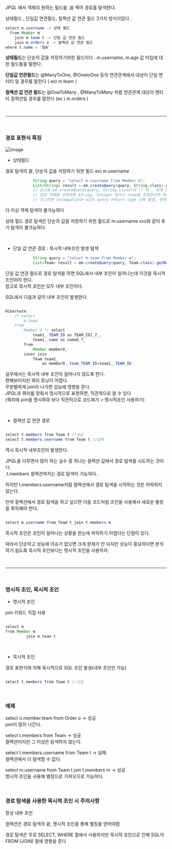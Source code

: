 JPQL 에서 객체의 원하는 필드를 .을 찍어  경로를 탐색한다. 

상태필드 ,  단일값 연관필드,  컬렉션 값 연관 필드  3가지 방식이있다 . 

```java
select m.username -> 상태 필드 
  from Member m 
    join m.team t -> 단일 값 연관 필드 
    join m.orders o -> 컬렉션 값 연관 필드 
where t.name = '팀A'


```


**상태필드**는 단순히 값을 저장하기위한 필드이다 . m.username, m.age 값 타입에 대한 필드들을 말한다 . 


**단일값 연관필드**는 @ManyToOne, @OnetoOne 등의 연관관계에서 대상이 단일 엔티티 일 경우를 말한다 ( ex) m.team )
 

**컬렉션 값 연관 필드**는 @OneToMany , @ManyToMany 처럼 연관관계 대상이 엔티티 컬렉션일 경우를 말한다  (ex ) m.orders )

<br/>

---

<br/>

### 경로 표현식 특징

![image](https://user-images.githubusercontent.com/78454649/154632748-9c07e805-9beb-4cda-83ca-5eb121812ed3.png)


* 상태필드 

경로 탐색의 끝, 단순히 값을 저장하기 위한 필드 ex) m.username

```java
            String query = "select m.username From Member m";
            List<String> result = em.createQuery(query, String.class).getResultList();
            // 참고로 em.createQuery(query, String.class)의 () 의 , 뒤에 반환값은 query에서 무엇을 select 하는지에 따라 달라진다
            // 일반 객체를 조회하면 String, Integer 등이고 team을 조회한다면 Team을 명시해줘야 한다
            // 안그러면 incompatible with query return type 오류 발생, 한마디로 리턴타입이 잘못되었다는 뜻
```

더 이상 객체 탐색이 불가능하다 

상태 필드 경로 탐색은 단순히 값을 저장하기 위한 필드로 m.username.xxx와 같이 추가 탐색이 불가능하다. 

<br/>


* 단일 값 연관 경로 : 묵시적 내부조인 발생 탐색 

```java
            String query = "select m.team From Member m";
            List<Team> result = em.createQuery(query, Team.class).getResultList();

```

단일 값 연관 필드로 경로 탐색을 하면 SQL에서 내부 조인이 일어나는데 이것을 묵시적 조인이라 한다. <br/>
참고로 묵시적 조인은 모두 내부 조인이다.

SQL에서 다음과 같이 내부 조인이 발생한다.

```java

Hibernate: 
    /* select
        m.team 
    From
        Member m */ select
            team1_.TEAM_ID as TEAM_ID1_7_,
            team1_.name as name6_7_ 
        from
            Member member0_ 
        inner join
            Team team1_ 
                on member0_.team_TEAM_ID=team1_.TEAM_ID

```
실무에서는 묵시적 내부 조인이 일어나지 않도록 한다. <br/>
편해보이지만 쿼리 튜닝이 어렵다. <br/>
무분별하게 join이 나가면 성능에 영향을 준다. <br/>
JPQL과 쿼리를 맞춰서 명시적으로 표현하면, 직관적으로 알 수 있다 <br/>
(쿼리에 join을 명시하여 보다 직관적으로 코드짜기 > 명시적조인 사용하기)

<br/>

* 컬랙션 값 연관 경로 



```java

select t.members from Team t //성공
select t.members.username from Team t //실패

```
역시 묵시적 내부조인이 발생한다.

JPQL을 다루면서 많이 하는 실수 중 하나는 컬렉션 값에서 경로 탐색을 시도하는 것이다. <br/>
.t.members 컬렉션까지는 경로 탐색이 가능하다. 

하지만 t.members.username처럼 컬렉션에서 경로 탐색을 시작하는 것은 허락하지 않는다. 

만약 컬렉션에서 경로 탐색을 하고 싶으면 다음 코드처럼 조인을 사용해서 새로운 별칭을 획득해야 한다.

```java

select m.username from Team t join t.members m

```

묵시적 조인은 조인이 일어나는 상황을 한눈에 파악하기 어렵다는 단점이 있다. 

따라서 단순하고 성능에 이슈가 없으면 크게 문제가 안 되지만 성능이 중요하다면 분석하기 쉽도록 묵시적 조인보다는 명시적 조인을 사용하자.

<br/>

---

<br/>

### 명시직 조인, 묵시적 조인

* 명시적 조인

join 키워드 직접 사용

```java

select m
from Member m
         join m.team t

```

<br/>

* 묵시적 조인

경로 표현식에 의해 묵시적으로 SQL 조인 발생(내부 조인만 가능) 

```java

select t.members from Team t //성공

```

<br/>

### 예제

 select o.member.team from Order o -> 성공 <br/>
 join이 많이 나간다.
 
 select t.members from Team -> 성공 <br/>
 컬렉션이지만 그 이상은 탐색하지 않는다.
 
 select t.members.username from Team t -> 실패 <br/>
 컬렉션에서 더 탐색할 수 없다.
 
 select m.username from Team t join t.members m -> 성공 <br/>
 명시적 조인을 사용해 별칭으로 가져오므로 가능하다.
 
<br/>

### 경로 탐색을 사용한 묵시적 조인 시 주의사항

항상 내부 조인

컬렉션은 경로 탐색의 끝, 명시적 조인을 통해 별칭을 얻어야함

경로 탐색은 주로 SELECT, WHERE 절에서 사용하지만 묵시적 조인으로 인해 SQL의 FROM (JOIN) 절에 영향을 준다
